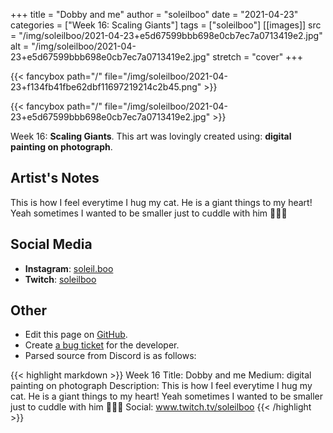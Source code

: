 +++
title =       "Dobby and me"
author =      "soleilboo"
date =        "2021-04-23"
categories =  ["Week 16: Scaling Giants"]
tags =        ["soleilboo"]
[[images]]
                      src = "/img/soleilboo/2021-04-23+e5d67599bbb698e0cb7ec7a0713419e2.jpg"
                      alt = "/img/soleilboo/2021-04-23+e5d67599bbb698e0cb7ec7a0713419e2.jpg"
                      stretch = "cover"
+++


{{< fancybox path="/" file="/img/soleilboo/2021-04-23+f134fb41fbe62dbf11697219214c2b45.png" >}}

{{< fancybox path="/" file="/img/soleilboo/2021-04-23+e5d67599bbb698e0cb7ec7a0713419e2.jpg" >}}


Week 16: **Scaling Giants**. This art was lovingly created using: **digital painting on photograph**.

## Artist's Notes

This is how I feel everytime I hug my cat. He is a giant things to my heart! Yeah sometimes I wanted to be smaller just to cuddle with him 🥰✨💜

## Social Media

- **Instagram**: [soleil.boo]()
- **Twitch**: [soleilboo]()


## Other

- Edit this page on [GitHub](https://github.com/teaminkling/web-refresh/edit/main/blog/content/blog/soleilboo-week-16-39f7.md).
- Create [a bug ticket](https://github.com/teaminkling/web-refresh/issues/new?assignees=&labels=bug&template=problem-report.md&title=) for the developer.
- Parsed source from Discord is as follows:

{{< highlight markdown >}}
Week 16
Title: Dobby and me
Medium: digital painting on photograph
Description: This is how I feel everytime I hug my cat. He is a giant things to my heart! Yeah sometimes I wanted to be smaller just to cuddle with him 🥰✨💜
Social: www.twitch.tv/soleilboo
{{< /highlight >}}